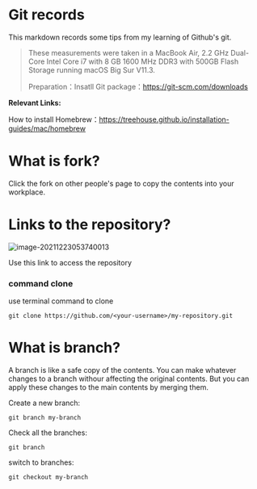 # Git records

This markdown records some tips from my learning of Github's git.

> These measurements were taken in a MacBook Air, 2.2 GHz Dual-Core Intel Core i7 with 8 GB 1600 MHz DDR3 with 500GB Flash Storage running macOS Big Sur V11.3.
>
> Preparation：Insatll Git package：https://git-scm.com/downloads

**Relevant Links:**

How to install Homebrew：https://treehouse.github.io/installation-guides/mac/homebrew

# What is fork?

Click the fork on other people's page to copy the contents into your workplace.

# Links to the repository?

![image-20211223053740013](https://cdn.jsdelivr.net/gh/AppleisTasty/PicGarage/tmp/202112230537392.png)

Use this link to access the repository

### command clone

use terminal command to clone

```
git clone https://github.com/<your-username>/my-repository.git
```

# What is branch?

A branch is like a safe copy of the contents. You can make whatever changes to a branch withour affecting the original contents. But you can apply these changes to the main contents by merging them.

Create a new branch:

```
git branch my-branch
```

Check all the branches:

```
git branch
```

switch to branches:

```
git checkout my-branch
```





























